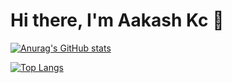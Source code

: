 # Hi there, I'm Aakash Kc 👋

[![Anurag's GitHub stats](https://github-readme-stats.vercel.app/api?username=aakashkcx&count_private=true&show_icons=true&theme=github_dark)](https://github.com/anuraghazra/github-readme-stats)

[![Top Langs](https://github-readme-stats.vercel.app/api/top-langs/?username=aakashkcx&layout=compact&theme=dark&hide_border=true)](https://github.com/anuraghazra/github-readme-stats)


<!--
**aakashkcx/aakashkcx** is a ✨ _special_ ✨ repository because its `README.md` (this file) appears on your GitHub profile.

Here are some ideas to get you started:

- 🔭 I’m currently working on ...
- 🌱 I’m currently learning ...
- 👯 I’m looking to collaborate on ...
- 🤔 I’m looking for help with ...
- 💬 Ask me about ...
- 📫 How to reach me: ...
- 😄 Pronouns: ...
- ⚡ Fun fact: ...
-->
